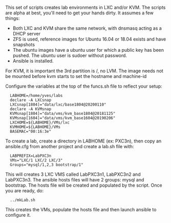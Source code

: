 This set of scripts creates lab environments in LXC and/or KVM. The scripts are alpha at best, you'll need to get your hands dirty.  It assumes a few things:

- Both LXC and KVM share the same network, with dnsmasq acting as a DHCP server
- ZFS is used, reference images for Ubuntu 16.04 or 18.04 exists and have snapshots
- The ubuntu images have a ubuntu user for which a public key has been pushed.  The ubuntu user is sudoer without password.
- Ansible is installed.

For KVM, it is important the 3rd partition is /, no LVM.  The image needs not be mounted before kvm starts to set the hostname and machine-id

Configure the variables at the top of the funcs.sh file to reflect your setup:

```
  LABHOME=/home/yves/labs
  declare -A LXCsnap
  LXCsnap[1804]="data/lxc/base1804@20200110"
  declare -A KVMsnap
  KVMsnap[1804]="data/vms/kvm_base1804@20181125"
  KVMsnap[1604]="data/vms/kvm_base1604@20190206"
  LXCHOME=${LABHOME}/VMs/lxc
  KVMHOME=${LABHOME}/VMs
  BASEMAC="00:16:3e"
```

To create a lab, create a directory in LABHOME (ex: PXC3n), then copy an ansible.cfg from another project and create a lab.sh file with:

```
  LABPREFIX=LabPXC3n
  VMs="LXC/1 LXC/2 LXC/3"
  Groups="mysql/1,2,3 bootstrap/1"
```

This will creates 3 LXC VMS called LabPXC3n1, LabPXC3n2 and LabPXC3n3. The ansible hosts files will have 2 groups: mysql and bootstrap.  The hosts file will be created and populated by the script.  Once you are ready, do:

```
  ../mkLab.sh 
```

This creates the VMs, populate the hosts file and then launch ansible to configure it. 
